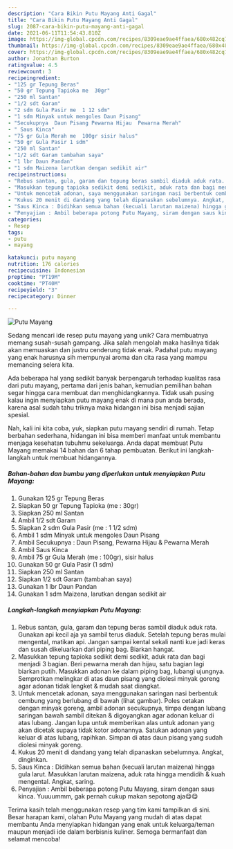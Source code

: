 ```yaml
---
description: "Cara Bikin Putu Mayang Anti Gagal"
title: "Cara Bikin Putu Mayang Anti Gagal"
slug: 2087-cara-bikin-putu-mayang-anti-gagal
date: 2021-06-11T11:54:43.810Z
image: https://img-global.cpcdn.com/recipes/8309eae9ae4ffaea/680x482cq70/putu-mayang-foto-resep-utama.jpg
thumbnail: https://img-global.cpcdn.com/recipes/8309eae9ae4ffaea/680x482cq70/putu-mayang-foto-resep-utama.jpg
cover: https://img-global.cpcdn.com/recipes/8309eae9ae4ffaea/680x482cq70/putu-mayang-foto-resep-utama.jpg
author: Jonathan Burton
ratingvalue: 4.5
reviewcount: 3
recipeingredient:
- "125 gr Tepung Beras"
- "50 gr Tepung Tapioka me  30gr"
- "250 ml Santan"
- "1/2 sdt Garam"
- "2 sdm Gula Pasir me  1 12 sdm"
- "1 sdm Minyak untuk mengoles Daun Pisang"
- "Secukupnya  Daun Pisang Pewarna Hijau  Pewarna Merah"
- " Saus Kinca"
- "75 gr Gula Merah me  100gr sisir halus"
- "50 gr Gula Pasir 1 sdm"
- "250 ml Santan"
- "1/2 sdt Garam tambahan saya"
- "1 lbr Daun Pandan"
- "1 sdm Maizena larutkan dengan sedikit air"
recipeinstructions:
- "Rebus santan, gula, garam dan tepung beras sambil diaduk aduk rata. Gunakan api kecil aja ya sambil terus diaduk. Setelah tepung beras mulai mengental, matikan api. Jangan sampai kental sekali nanti kue jadi keras dan susah dikeluarkan dari piping bag. Biarkan hangat."
- "Masukkan tepung tapioka sedikit demi sedikit, aduk rata dan bagi menjadi 3 bagian. Beri pewarna merah dan hijau, satu bagian lagi biarkan putih. Masukkan adonan ke dalam piping bag, lubangi ujungnya. Semprotkan melingkar di atas daun pisang yang diolesi minyak goreng agar adonan tidak lengket &amp; mudah saat diangkat."
- "Untuk mencetak adonan, saya menggunakan saringan nasi berbentuk cembung yang berlubang di bawah (lihat gambar). Poles cetakan dengan minyak goreng, ambil adonan secukupnya, timpa dengan lubang saringan bawah sambil ditekan &amp; digoyangkan agar adonan keluar di atas lubang. Jangan lupa untuk memberikan alas untuk adonan yang akan dicetak supaya tidak kotor adonannya. Satukan adonan yang keluar di atas lubang, rapihkan. Simpan di atas daun pisang yang sudah diolesi minyak goreng."
- "Kukus 20 menit di dandang yang telah dipanaskan sebelumnya. Angkat, dinginkan."
- "Saus Kinca : Didihkan semua bahan (kecuali larutan maizena) hingga gula larut. Masukkan larutan maizena, aduk rata hingga mendidih &amp; kuah mengental. Angkat, saring."
- "Penyajian : Ambil beberapa potong Putu Mayang, siram dengan saus kinca. Yuuuummm, gak pernah cukup makan sepotong aja😋😋"
categories:
- Resep
tags:
- putu
- mayang

katakunci: putu mayang 
nutrition: 176 calories
recipecuisine: Indonesian
preptime: "PT19M"
cooktime: "PT40M"
recipeyield: "3"
recipecategory: Dinner

---
```



![Putu Mayang](https://img-global.cpcdn.com/recipes/8309eae9ae4ffaea/680x482cq70/putu-mayang-foto-resep-utama.jpg)

Sedang mencari ide resep putu mayang yang unik? Cara membuatnya memang susah-susah gampang. Jika salah mengolah maka hasilnya tidak akan memuaskan dan justru cenderung tidak enak. Padahal putu mayang yang enak harusnya sih mempunyai aroma dan cita rasa yang mampu memancing selera kita.



Ada beberapa hal yang sedikit banyak berpengaruh terhadap kualitas rasa dari putu mayang, pertama dari jenis bahan, kemudian pemilihan bahan segar hingga cara membuat dan menghidangkannya. Tidak usah pusing kalau ingin menyiapkan putu mayang enak di mana pun anda berada, karena asal sudah tahu triknya maka hidangan ini bisa menjadi sajian spesial.


Nah, kali ini kita coba, yuk, siapkan putu mayang sendiri di rumah. Tetap berbahan sederhana, hidangan ini bisa memberi manfaat untuk membantu menjaga kesehatan tubuhmu sekeluarga. Anda dapat membuat Putu Mayang memakai 14 bahan dan 6 tahap pembuatan. Berikut ini langkah-langkah untuk membuat hidangannya.

<!--inarticleads1-->

##### Bahan-bahan dan bumbu yang diperlukan untuk menyiapkan Putu Mayang:

1. Gunakan 125 gr Tepung Beras
1. Siapkan 50 gr Tepung Tapioka (me : 30gr)
1. Siapkan 250 ml Santan
1. Ambil 1/2 sdt Garam
1. Siapkan 2 sdm Gula Pasir (me : 1 1/2 sdm)
1. Ambil 1 sdm Minyak untuk mengoles Daun Pisang
1. Ambil Secukupnya : Daun Pisang, Pewarna Hijau &amp; Pewarna Merah
1. Ambil  Saus Kinca
1. Ambil 75 gr Gula Merah (me : 100gr), sisir halus
1. Gunakan 50 gr Gula Pasir (1 sdm)
1. Siapkan 250 ml Santan
1. Siapkan 1/2 sdt Garam (tambahan saya)
1. Gunakan 1 lbr Daun Pandan
1. Gunakan 1 sdm Maizena, larutkan dengan sedikit air




<!--inarticleads2-->

##### Langkah-langkah menyiapkan Putu Mayang:

1. Rebus santan, gula, garam dan tepung beras sambil diaduk aduk rata. Gunakan api kecil aja ya sambil terus diaduk. Setelah tepung beras mulai mengental, matikan api. Jangan sampai kental sekali nanti kue jadi keras dan susah dikeluarkan dari piping bag. Biarkan hangat.
1. Masukkan tepung tapioka sedikit demi sedikit, aduk rata dan bagi menjadi 3 bagian. Beri pewarna merah dan hijau, satu bagian lagi biarkan putih. Masukkan adonan ke dalam piping bag, lubangi ujungnya. Semprotkan melingkar di atas daun pisang yang diolesi minyak goreng agar adonan tidak lengket &amp; mudah saat diangkat.
1. Untuk mencetak adonan, saya menggunakan saringan nasi berbentuk cembung yang berlubang di bawah (lihat gambar). Poles cetakan dengan minyak goreng, ambil adonan secukupnya, timpa dengan lubang saringan bawah sambil ditekan &amp; digoyangkan agar adonan keluar di atas lubang. Jangan lupa untuk memberikan alas untuk adonan yang akan dicetak supaya tidak kotor adonannya. Satukan adonan yang keluar di atas lubang, rapihkan. Simpan di atas daun pisang yang sudah diolesi minyak goreng.
1. Kukus 20 menit di dandang yang telah dipanaskan sebelumnya. Angkat, dinginkan.
1. Saus Kinca : Didihkan semua bahan (kecuali larutan maizena) hingga gula larut. Masukkan larutan maizena, aduk rata hingga mendidih &amp; kuah mengental. Angkat, saring.
1. Penyajian : Ambil beberapa potong Putu Mayang, siram dengan saus kinca. Yuuuummm, gak pernah cukup makan sepotong aja😋😋




Terima kasih telah menggunakan resep yang tim kami tampilkan di sini. Besar harapan kami, olahan Putu Mayang yang mudah di atas dapat membantu Anda menyiapkan hidangan yang enak untuk keluarga/teman maupun menjadi ide dalam berbisnis kuliner. Semoga bermanfaat dan selamat mencoba!

